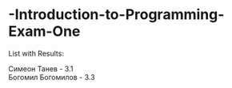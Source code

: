 -Introduction-to-Programming-Exam-One
=====================================

List with Results:

Симеон Танев  - 3.1 <br/>
Богомил Богомилов -  3.3
